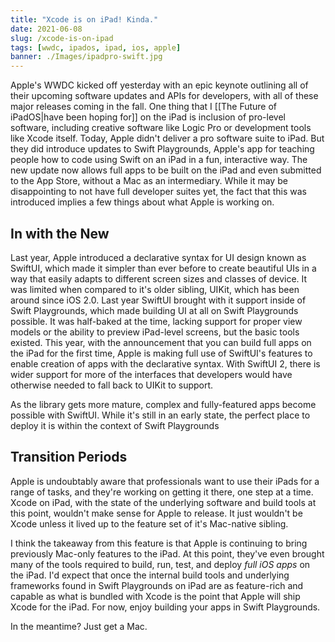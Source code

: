 ```yaml
---
title: "Xcode is on iPad! Kinda."
date: 2021-06-08
slug: /xcode-is-on-ipad
tags: [wwdc, ipados, ipad, ios, apple]
banner: ./Images/ipadpro-swift.jpg
---
```


Apple's WWDC kicked off yesterday with an epic keynote outlining all of their upcoming software updates and APIs for developers, with all of these major releases coming in the fall. One thing that I [[The Future of iPadOS|have been hoping for]] on the iPad is inclusion of pro-level software, including creative software like Logic Pro or development tools like Xcode itself. Today, Apple didn't deliver a pro software suite to iPad. But they did introduce updates to Swift Playgrounds, Apple's app for teaching people how to code using Swift on an iPad in a fun, interactive way. The new update now allows full apps to be built on the iPad and even submitted to the App Store, without a Mac as an intermediary. While it may be disappointing to not have full developer suites yet, the fact that this was introduced implies a few things about what Apple is working on.

## In with the New

Last year, Apple introduced a declarative syntax for UI design known as SwiftUI, which made it simpler than ever before to create beautiful UIs in a way that easily adapts to different screen sizes and classes of device. It was limited when compared to it's older sibling, UIKit, which has been around since iOS 2.0. Last year SwiftUI brought with it support inside of Swift Playgrounds, which made building UI at all on Swift Playgrounds possible. It was half-baked at the time, lacking support for proper view models or the ability to preview iPad-level screens, but the basic tools existed. This year, with the announcement that you can build full apps on the iPad for the first time, Apple is making full use of SwiftUI's features to enable creation of apps with the declarative syntax. With SwiftUI 2, there is wider support for more of the interfaces that developers would have otherwise needed to fall back to UIKit to support. 

As the library gets more mature, complex and fully-featured apps become possible with SwiftUI. While it's still in an early state, the perfect place to deploy it is within the context of Swift Playgrounds

## Transition Periods

Apple is undoubtably aware that professionals want to use their iPads for a range of tasks, and they're working on getting it there, one step at a time. Xcode on iPad, with the state of the underlying software and build tools at this point, wouldn't make sense for Apple to release. It just wouldn't be Xcode unless it lived up to the feature set of it's Mac-native sibling. 

I think the takeaway from this feature is that Apple is continuing to bring previously Mac-only features to the iPad. At this point, they've even brought many of the tools required to build, run, test, and deploy *full iOS apps* on the iPad. I'd expect that once the internal build tools and underlying frameworks found in Swift Playgrounds on iPad are as feature-rich and capable as what is bundled with Xcode is the point that Apple will ship Xcode for the iPad. For now, enjoy building your apps in Swift Playgrounds.

In the meantime? Just get a Mac.


